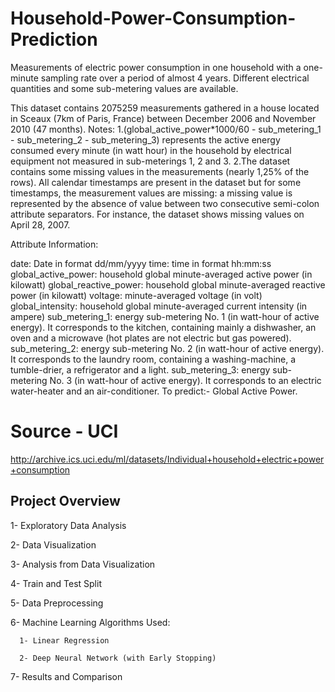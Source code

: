 # Household-Power-Consumption-Prediction

Measurements of electric power consumption in one household with a one-minute sampling rate over a period of almost 4 years. Different electrical quantities and some sub-metering values are available.

This dataset contains 2075259 measurements gathered in a house located in Sceaux (7km of Paris, France) between December 2006 and November 2010 (47 months). Notes: 1.(global_active_power*1000/60 - sub_metering_1 - sub_metering_2 - sub_metering_3) represents the active energy consumed every minute (in watt hour) in the household by electrical equipment not measured in sub-meterings 1, 2 and 3. 2.The dataset contains some missing values in the measurements (nearly 1,25% of the rows). All calendar timestamps are present in the dataset but for some timestamps, the measurement values are missing: a missing value is represented by the absence of value between two consecutive semi-colon attribute separators. For instance, the dataset shows missing values on April 28, 2007.

Attribute Information:

date: Date in format dd/mm/yyyy
time: time in format hh:mm:ss
global_active_power: household global minute-averaged active power (in kilowatt)
global_reactive_power: household global minute-averaged reactive power (in kilowatt)
voltage: minute-averaged voltage (in volt)
global_intensity: household global minute-averaged current intensity (in ampere)
sub_metering_1: energy sub-metering No. 1 (in watt-hour of active energy). It corresponds to the kitchen, containing mainly a dishwasher, an oven and a microwave (hot plates are not electric but gas powered).
sub_metering_2: energy sub-metering No. 2 (in watt-hour of active energy). It corresponds to the laundry room, containing a washing-machine, a tumble-drier, a refrigerator and a light.
sub_metering_3: energy sub-metering No. 3 (in watt-hour of active energy). It corresponds to an electric water-heater and an air-conditioner.
To predict:- Global Active Power.

# Source - UCI 
http://archive.ics.uci.edu/ml/datasets/Individual+household+electric+power+consumption

## Project Overview

1- Exploratory Data Analysis

2- Data Visualization

3- Analysis from Data Visualization

4- Train and Test Split

5- Data Preprocessing

6- Machine Learning Algorithms Used:
  
      1- Linear Regression
  
      2- Deep Neural Network (with Early Stopping)

7- Results and Comparison
